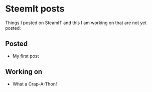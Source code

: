 # SteemIt posts
Things I posted on SteamIT and this I am working on that are not yet posted:

## Posted
* My first post

## Working on
* What a Crap-A-Thon!
